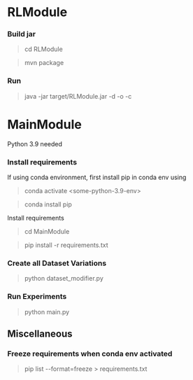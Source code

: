 # RLModule

### Build jar
> cd RLModule

> mvn package

### Run
> java -jar target/RLModule.jar -d <path-to-dataset> -o <path-to-outfile> -c <path-to-config-file>

# MainModule

Python 3.9 needed

### Install requirements

If using conda environment, first install pip in conda env using

> conda activate <some-python-3.9-env>

> conda install pip

Install requirements

> cd MainModule

> pip install -r requirements.txt

### Create all Dataset Variations

> python dataset_modifier.py

### Run Experiments

> python main.py

## Miscellaneous

### Freeze requirements when conda env activated

> pip list --format=freeze > requirements.txt